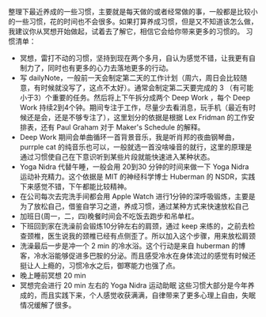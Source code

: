 整理下最近养成的一些习惯，主要就是每天做的或者经常做的事，一般都是比较小的一些习惯，花的时间也不会很多。如果打算养成习惯，但是又不知道该怎么做，我建议你从冥想开始做起，试着去了解它，相信它会给你带来更多的习惯的。
习惯清单：
- 冥想，雷打不动的习惯，坚持到现在两个多月，自认为感觉不错，让我更有自制力了，同时也有更多的心力去落地更多的行动。
- 写 dailyNote，一般前一天会制定第二天的工作计划（周六，周日会比较随意，有时候就没写了，这点不太好）。通常会制定第二天要完成的 3 （有可能小于3）个重要的任务。然后将上下午拆分成两个 Deep Work ，每个 Deep Work 持续2到4个钟。期间专注于工作，尽量少去看消息，玩手机（最近有时候还是会，还是不够专注了），这里划分的依据是根据 Lex Fridman 的工作安排表，还有 Paul Graham 对于 Maker's Schedule 的解释。
- Deep Work 期间会单曲循环一首背景音乐，我是听肖邦的夜曲钢琴曲，purrple cat 的纯音乐也可以，一般就选一首没啥噪音的就行，这里的原理是通过习惯使自己在下意识听到某些片段就能快速进入某种状态。
- Yoga Nidra 代替午睡，一般会用 20到30 分钟的时间来做一下 Yoga Nidra 运动补充精力。这个依据是 MIT 的神经科学博士 Huberman 的 NSDR，实践下来感觉不错，下午都能比较精神。
- 在公司每次去完洗手间都会用 Apple Watch 进行1分钟的深呼吸锻炼，主要是为了放松自己，借鉴自学习之道，养成习惯，通过某种方式来快速放松自己
- 加班日(周一，二，四)晚餐时间会不吃饭去跑步和吊单杠。
- 下班回到家在洗澡前会锻炼10分钟左右的肩颈，通过 keep 来练的，之前去检查颈椎，医生说我的颈椎已经有点侧歪了。所以加入这个步骤，用来放松肩颈
- 洗澡最后一步是冲一个 2 min 的冷水浴。这个行动是来自 huberman 的博客，冷水浴能够促进多巴胺的分泌。而且感受冷水在身体流过的感觉有时候还挺让人上瘾的，习惯冷水之后，御寒能力也强了点。 
- 晚上睡前冥想 20 min
- 冥想完会进行 20 min 左右的 Yoga Nidra 运动助眠
这些习惯大部分是今年养成的，而且实践下来，个人感觉收获满满，自律带来了更多心理上自由，失眠情况缓解了很多。